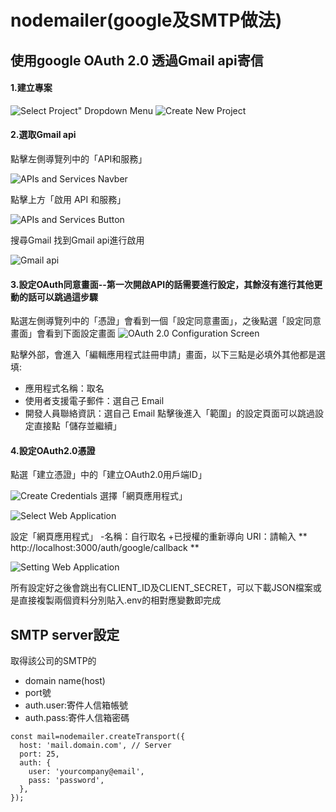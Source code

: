 # nodemailer(google及SMTP做法)

## 使用google OAuth 2.0 透過Gmail api寄信
#### 1.建立專案

  ![Select Project" Dropdown Menu](https://github.com/Jennifer53085/nodemailer/blob/main/1701914533295.jpg)
  ![Create New Project](https://github.com/Jennifer53085/nodemailer/blob/main/1701914555154.jpg)

#### 2.選取Gmail api
  點擊左側導覽列中的「API和服務」
  
  ![APIs and Services Navber](https://github.com/Jennifer53085/nodemailer/blob/main/1701914587716_0.jpg)
  
  點擊上方「啟用 API 和服務」
  
  ![APIs and Services Button](https://github.com/Jennifer53085/nodemailer/blob/main/addApi.jpg)
  
  搜尋Gmail 找到Gmail api進行啟用
  
  ![Gmail api](https://github.com/Jennifer53085/nodemailer/blob/main/gmail_api.jpg)

#### 3.設定OAuth同意畫面--第一次開啟API的話需要進行設定，其餘沒有進行其他更動的話可以跳過這步驟
  點選左側導覽列中的「憑證」會看到一個「設定同意畫面」，之後點選「設定同意畫面」會看到下面設定畫面
  ![OAuth 2.0 Configuration Screen](https://github.com/Jennifer53085/nodemailer/blob/main/agreement.png)
  
  點擊外部，會進入「編輯應用程式註冊申請」畫面，以下三點是必填外其他都是選填:
  * 應用程式名稱：取名
  * 使用者支援電子郵件：選自己 Email
  * 開發人員聯絡資訊：選自己 Email
  點擊後進入「範圍」的設定頁面可以跳過設定直接點「儲存並繼續」

#### 4.設定OAuth2.0憑證
  點選「建立憑證」中的「建立OAuth2.0用戶端ID」
  
  ![Create Credentials](https://github.com/Jennifer53085/nodemailer/blob/main/1701914679132_0.jpg)
  選擇「網頁應用程式」
  
  ![Select Web Application](https://github.com/Jennifer53085/nodemailer/blob/main/1701914697465_0.jpg)
  
  設定「網頁應用程式」
  -名稱：自行取名
  +已授權的重新導向 URI：請輸入 ** http://localhost:3000/auth/google/callback **
  
  ![Setting Web Application](https://github.com/Jennifer53085/nodemailer/blob/main/202307211128.jpg)
  
  所有設定好之後會跳出有CLIENT_ID及CLIENT_SECRET，可以下載JSON檔案或是直接複製兩個資料分別貼入.env的相對應變數即完成

## SMTP server設定
取得該公司的SMTP的
* domain name(host)
* port號
* auth.user:寄件人信箱帳號
* auth.pass:寄件人信箱密碼
```
const mail=nodemailer.createTransport({
  host: 'mail.domain.com', // Server
  port: 25,
  auth: {
    user: 'yourcompany@email',
    pass: 'password',
  },
});
```
